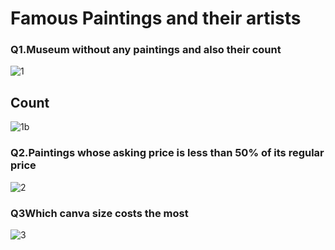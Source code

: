 <h1>Famous Paintings and their artists</h1>

<h3>Q1.Museum without any paintings and also their count</h3>

![1](https://github.com/Ayush16aug/SQL-Famous-Paintings-and-their-artist/assets/131275647/29630778-d5c6-48d6-8357-4cf30f1d43c1)
<h2>Count</h2>

![1b](https://github.com/Ayush16aug/SQL-Famous-Paintings-and-their-artist/assets/131275647/f72748fb-5c24-4a7a-9f96-e3c13b751296)
<h3>Q2.Paintings whose asking price is less than 50% of its regular price</h3>

![2](https://github.com/Ayush16aug/SQL-Famous-Paintings-and-their-artist/assets/131275647/29f7028f-31dc-47a2-974a-bee1e087b2a5)
<h3>Q3Which canva size costs the most</h3>

![3](https://github.com/Ayush16aug/SQL-Famous-Paintings-and-their-artist/assets/131275647/65eb6a86-4f18-4761-9558-37297c053fb6)


